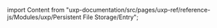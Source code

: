 
import Content from "uxp-documentation/src/pages/uxp-ref/reference-js/Modules/uxp/Persistent File Storage/Entry";

<Content query="product=xd"/>
